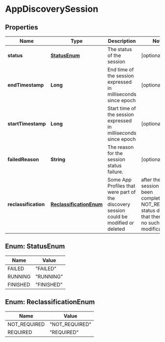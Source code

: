 # AppDiscoverySession

## Properties
Name | Type | Description | Notes
------------ | ------------- | ------------- | -------------
**status** | [**StatusEnum**](#StatusEnum) | The status of the session |  [optional]
**endTimestamp** | **Long** | End time of the session expressed in milliseconds since epoch |  [optional]
**startTimestamp** | **Long** | Start time of the session expressed in milliseconds since epoch |  [optional]
**failedReason** | **String** | The reason for the session status failure. |  [optional]
**reclassification** | [**ReclassificationEnum**](#ReclassificationEnum) | Some App Profiles that were part of the discovery session could be modified or deleted | after the session has been completed. NOT_REQUIRED status denotes that there were no such modifications. | REQUIRED status denotes some App Profiles that were part of the session has been modified/deleted and some | and some applications might not have been classfifed correctly. Use /session/&lt;session-id&gt;/reclassify API to| re-classfy the applications discovered based on app profiles.  |  [optional]

<a name="StatusEnum"></a>
## Enum: StatusEnum
Name | Value
---- | -----
FAILED | &quot;FAILED&quot;
RUNNING | &quot;RUNNING&quot;
FINISHED | &quot;FINISHED&quot;

<a name="ReclassificationEnum"></a>
## Enum: ReclassificationEnum
Name | Value
---- | -----
NOT_REQUIRED | &quot;NOT_REQUIRED&quot;
REQUIRED | &quot;REQUIRED&quot;
